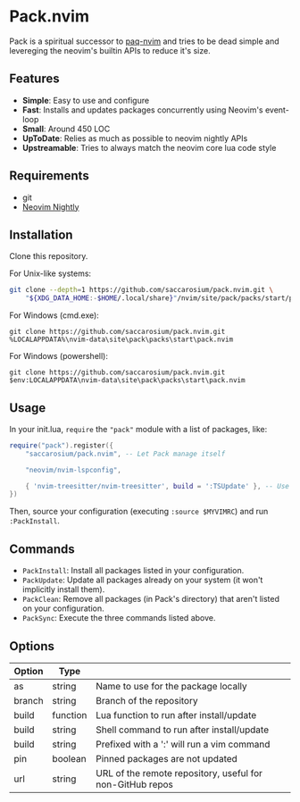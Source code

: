 # Pack.nvim

Pack is a spiritual successor to [paq-nvim](https://github.com/savq/paq-nvim)
and tries to be dead simple and levereging the neovim's builtin APIs to reduce
it's size.

## Features

- **Simple**: Easy to use and configure
- **Fast**: Installs and updates packages concurrently using Neovim's event-loop
- **Small**: Around 450 LOC
- **UpToDate**: Relies as much as possible to neovim nightly APIs
- **Upstreamable**: Tries to always match the neovim core lua code style

## Requirements

- git
- [Neovim Nightly](https://github.com/neovim/neovim)


## Installation

Clone this repository.

For Unix-like systems:

```sh
git clone --depth=1 https://github.com/saccarosium/pack.nvim.git \
    "${XDG_DATA_HOME:-$HOME/.local/share}"/nvim/site/pack/packs/start/pack.nvim
```

For Windows (cmd.exe):

```
git clone https://github.com/saccarosium/pack.nvim.git %LOCALAPPDATA%\nvim-data\site\pack\packs\start\pack.nvim
```

For Windows (powershell):

```
git clone https://github.com/saccarosium/pack.nvim.git $env:LOCALAPPDATA\nvim-data\site\pack\packs\start\pack.nvim
```

## Usage

In your init.lua, `require` the `"pack"` module with a list of packages, like:

```lua
require("pack").register({
    "saccarosium/pack.nvim", -- Let Pack manage itself

    "neovim/nvim-lspconfig",

    { 'nvim-treesitter/nvim-treesitter', build = ':TSUpdate' }, -- Use braces when passing options
})
```

Then, source your configuration (executing `:source $MYVIMRC`) and run `:PackInstall`.

## Commands

- `PackInstall`: Install all packages listed in your configuration.
- `PackUpdate`: Update all packages already on your system (it won't implicitly install them).
- `PackClean`: Remove all packages (in Pack's directory) that aren't listed on your configuration.
- `PackSync`: Execute the three commands listed above.

## Options

| Option | Type     |                                                           |
|--------|----------|-----------------------------------------------------------|
| as     | string   | Name to use for the package locally                       |
| branch | string   | Branch of the repository                                  |
| build  | function | Lua function to run after install/update                  |
| build  | string   | Shell command to run after install/update                 |
| build  | string   | Prefixed with a ':' will run a vim command                |
| pin    | boolean  | Pinned packages are not updated                           |
| url    | string   | URL of the remote repository, useful for non-GitHub repos |
